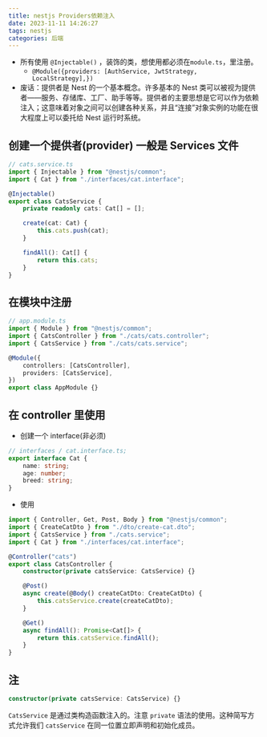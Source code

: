 ```yaml
---
title: nestjs Providers依赖注入
date: 2023-11-11 14:26:27
tags: nestjs
categories: 后端
---
```

<meta name="referrer" content="no-referrer"/>

-   所有使用 `@Injectable()` ，装饰的类，想使用都必须在`module.ts`，里注册。
    -   `@Module({providers: [AuthService, JwtStrategy, LocalStrategy],})`
-   废话：提供者是 Nest 的一个基本概念。许多基本的 Nest 类可以被视为提供者——服务、存储库、工厂、助手等等。提供者的主要思想是它可以作为依赖注入；这意味着对象之间可以创建各种关系，并且“连接”对象实例的功能在很大程度上可以委托给 Nest 运行时系统。

## 创建一个提供者(provider) 一般是 Services 文件

```ts
// cats.service.ts
import { Injectable } from "@nestjs/common";
import { Cat } from "./interfaces/cat.interface";

@Injectable()
export class CatsService {
    private readonly cats: Cat[] = [];

    create(cat: Cat) {
        this.cats.push(cat);
    }

    findAll(): Cat[] {
        return this.cats;
    }
}
```

## 在模块中注册

```ts
// app.module.ts
import { Module } from "@nestjs/common";
import { CatsController } from "./cats/cats.controller";
import { CatsService } from "./cats/cats.service";

@Module({
    controllers: [CatsController],
    providers: [CatsService],
})
export class AppModule {}
```

## 在 controller 里使用

-   创建一个 interface(非必须)

```ts
// interfaces / cat.interface.ts;
export interface Cat {
    name: string;
    age: number;
    breed: string;
}
```

-   使用

```ts
import { Controller, Get, Post, Body } from "@nestjs/common";
import { CreateCatDto } from "./dto/create-cat.dto";
import { CatsService } from "./cats.service";
import { Cat } from "./interfaces/cat.interface";

@Controller("cats")
export class CatsController {
    constructor(private catsService: CatsService) {}

    @Post()
    async create(@Body() createCatDto: CreateCatDto) {
        this.catsService.create(createCatDto);
    }

    @Get()
    async findAll(): Promise<Cat[]> {
        return this.catsService.findAll();
    }
}
```

## 注

```ts
constructor(private catsService: CatsService) {}
```

`CatsService` 是通过类构造函数注入的。注意 `private` 语法的使用。这种简写方式允许我们 `catsService` 在同一位置立即声明和初始化成员。